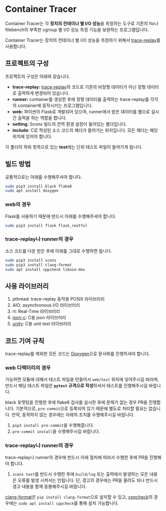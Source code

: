 # Container Tracer
Container Tracer는 각 **장치의 컨테이너 별 I/O 성능**을 측정하는 도구로 기존의 fio나 filebench의 부족한 cgroup 별 I/O 성능 측정 기능을 보완하는 프로그램입니다.

Container Tracer는 장치의 컨테이너 별 I/O 성능을 측정하기 위해서 [trace-replay](https://github.com/yongseokoh/trace-replay)를 사용합니다.

## 프로젝트의 구성

프로젝트의 구성은 아래와 같습니다.

- **trace-replay:** [trace-replay](https://github.com/yongseokoh/trace-replay)의 코드로 기존의 비정형 데이터가 아닌 정형 데이터로 출력하게 변경되어 있습니다.
- **runner:** container를 생성한 후에 정형 데이터를 출력하는 trace-replay를 각각의 container에 동작시키는 프로그램입니다.
- **web:** 파이썬의 Flask로 개발되어 있으며, runner에서 받은 데이터를 웹으로 실시간 출력을 하는 역할을 합니다.
- **setting**: Scons 빌드의 전역 환경 설정이 들어있는 폴더입니다.
- **include**: C로 작성된 소스 코드의 헤더가 들어가는 위치입니다. 모든 헤더는 해당 위치에 있어야 합니다.

각 폴더의 하위 항목으로 있는 **test**에는 단위 테스트 파일이 들어가게 됩니다.

## 빌드 방법

공통적으로는 아래를 수행해주셔야 합니다.

```bash
sudo pip3 install black flake8
sudo apt install doxygen
```

### web의 경우

Flask를 사용하기 때문에 반드시 아래를 수행해주셔야 합니다.

```bash
sudo pip3 install flask flask_restful
```

### trace-replay나 runner의 경우

소스 코드를 다운 받은 후에 아래를 그대로 수행하면 됩니다.

```bash
sudo pip3 install scons
sudo pip3 install clang-format
sudo apt install cppcheck libaio-dev
```

## 사용 라이브러리

1. pthread: trace-replay 동작용 POSIX 라이브러리
2. AIO: asynchronous I/O 라이브러리
3. rt: Real-Time 라이브러리
4. [json-c](https://github.com/json-c/json-c):  C용 json 라이브러리
5. [unity](https://github.com/ThrowTheSwitch/Unity): C용 unit test 라이브러리

## 코드 기여 규칙

trace-replay를 제외한 모든 코드는 [Doxygen](https://www.doxygen.nl/index.html)으로 문서화를 진행하셔야 합니다.

###  web 디렉터리의 경우

가능하면 모듈에 대해서 테스트 파일을 만들어서 `web/test` 위치에 넣어주시길 바라며, 반드시 해당 테스트 파일은 **`pytest` 규격으로 작성**하셔서 테스트를 진행해주시길 바랍니다.

black 포맷팅을 진행한 후에 flake8 검사를 실시한 후에 문제가 없는 경우 PR을 진행합니다. 기본적으로, `pre-commit`으로 등록되어 있기 때문에 별도로 처리할 필요는 없습니다. 만약, 동작하지 않는 경우에는 아래의 조치를 수행해주시길 바랍니다.

1. `pip3 install pre-commit`을 수행해줍니다.
2. `pre-commit install`을 수행해주시길 바랍니다.

### trace-replay나 runner의 경우

trace-replay나 runner의 경우에 반드시 아래 절차에 따라서 수행한 후에 PR을 진행해야 합니다.

1. `scons test`를 반드시 수행한 후에 `build/log` 또는 출력에서 발생하는 모든 내용은 오류를 발생 시켜서는 안됩니다. 단, 경고의 경우에는 PR을 올려도 되나 반드시 경고 내용을 함께 동봉해주시길 바랍니다.

[clang-format](https://clang.llvm.org/docs/ClangFormat.html)은 `pip install clang-format`으로 설치할 수 있고, [cppcheck](http://cppcheck.sourceforge.net/)의 경우에는 `sudo apt install cppcheck`를 통해 설치 가능합니다.